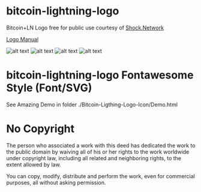 # bitcoin-lightning-logo
Bitcoin+LN Logo free for public use courtesy of [Shock.Network](http://shock.network)

[Logo Manual](https://github.com/shocknet/bitcoin-lightning-logo/blob/master/Logo%20Manual.pdf)

![alt text](https://github.com/shocknet/bitcoin-lightning-logo/blob/master/LOGO-01.png "Logo 1")
![alt text](https://github.com/shocknet/bitcoin-lightning-logo/blob/master/LOGO2.png "Logo 2")
![alt text](https://github.com/shocknet/bitcoin-lightning-logo/blob/master/LOGO%203-01.png "Logo Variant 3-01")
![alt text](https://github.com/shocknet/bitcoin-lightning-logo/blob/master/LOGO%201-01.png "Logo Variant 1-01")

# bitcoin-lightning-logo Fontawesome Style (Font/SVG) 

See Amazing Demo in folder ./Bitcoin-Ligthing-Logo-Icon/Demo.html

# No Copyright
The person who associated a work with this deed has dedicated the work to the public domain by waiving all of his or her rights to the work worldwide under copyright law, including all related and neighboring rights, to the extent allowed by law.

You can copy, modify, distribute and perform the work, even for commercial purposes, all without asking permission.
